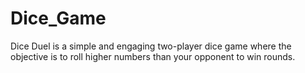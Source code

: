 # Dice_Game
Dice Duel is a simple and engaging two-player dice game where the objective is to roll higher numbers than your opponent to win rounds. 
